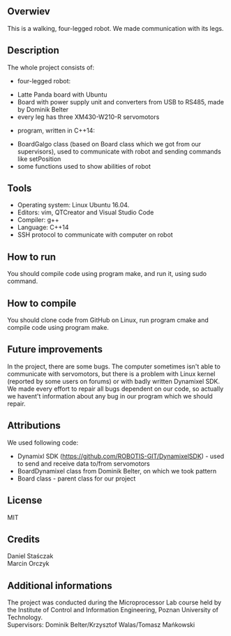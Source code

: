 ## Overwiev
This is a walking, four-legged robot. We made communication with its legs.

## Description
The whole project consists of:
- four-legged robot:
* Latte Panda board with Ubuntu
* Board with power supply unit and converters from USB to RS485, made by Dominik Belter
* every leg has three XM430-W210-R servomotors
- program, written in C++14:
* BoardGalgo class (based on Board class which we got from our supervisors), used to communicate with robot and sending commands like setPosition
* some functions used to show abilities of robot

## Tools
- Operating system: Linux Ubuntu 16.04.
- Editors: vim, QTCreator and Visual Studio Code
- Compiler: g++
- Language: C++14
- SSH protocol to communicate with computer on robot

## How to run
You should compile code using program make, and run it, using sudo command.

## How to compile
You should clone code from GitHub on Linux, run program cmake and compile code using program make.

## Future improvements
In the project, there are some bugs. The computer sometimes isn't able to communicate with servomotors, but there is a problem with Linux kernel (reported by some users on forums) or with badly written Dynamixel SDK. We made every effort to repair all bugs dependent on our code, so actually we havent't information about any bug in our program which we should repair.

## Attributions
We used following code:
- Dynamixl SDK (https://github.com/ROBOTIS-GIT/DynamixelSDK) - used to send and receive data to/from servomotors
- BoardDynamixel class from Dominik Belter, on which we took pattern
- Board class - parent class for our project

## License
MIT

## Credits
Daniel Staśczak<br />
Marcin Orczyk

## Additional informations
The project was conducted during the Microprocessor Lab course held by the Institute of Control and Information Engineering, Poznan University of Technology.<br />
Supervisors: Dominik Belter/Krzysztof Walas/Tomasz Mańkowski
